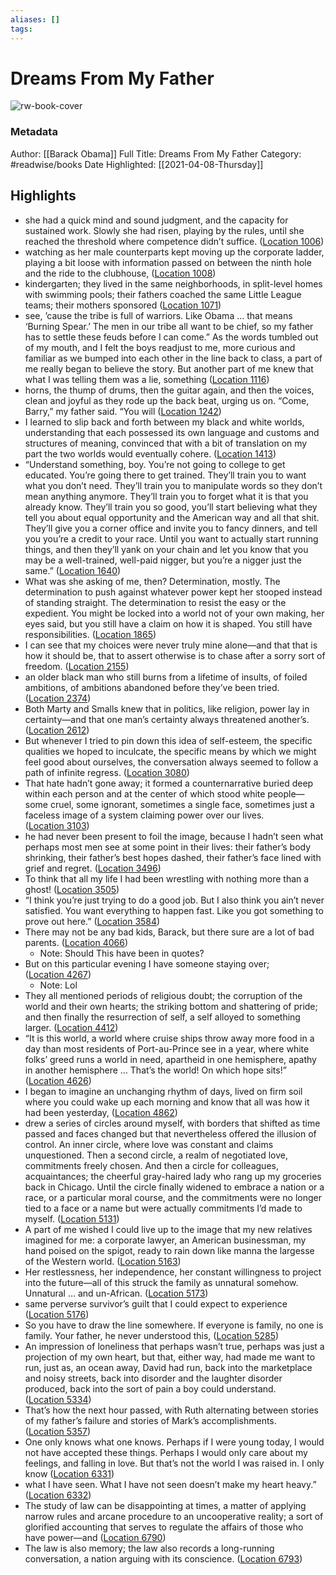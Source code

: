 ```yaml
---
aliases: []
tags:
---
```

# Dreams From My Father

![rw-book-cover](https://images-na.ssl-images-amazon.com/images/I/51Xi4ySeeyL._SL200_.jpg)
### Metadata
Author: [[Barack Obama]]
Full Title: Dreams From My Father
Category: #readwise/books
Date Highlighted: [[2021-04-08-Thursday]]

## Highlights
- she had a quick mind and sound judgment, and the capacity for sustained work. Slowly she had risen, playing by the rules, until she reached the threshold where competence didn’t suffice. ([Location 1006](https://readwise.io/to_kindle?action=open&asin=B000N2HCM4&location=1006))
- watching as her male counterparts kept moving up the corporate ladder, playing a bit loose with information passed on between the ninth hole and the ride to the clubhouse, ([Location 1008](https://readwise.io/to_kindle?action=open&asin=B000N2HCM4&location=1008))
- kindergarten; they lived in the same neighborhoods, in split-level homes with swimming pools; their fathers coached the same Little League teams; their mothers sponsored ([Location 1071](https://readwise.io/to_kindle?action=open&asin=B000N2HCM4&location=1071))
- see, ’cause the tribe is full of warriors. Like Obama … that means ‘Burning Spear.’ The men in our tribe all want to be chief, so my father has to settle these feuds before I can come.” As the words tumbled out of my mouth, and I felt the boys readjust to me, more curious and familiar as we bumped into each other in the line back to class, a part of me really began to believe the story. But another part of me knew that what I was telling them was a lie, something ([Location 1116](https://readwise.io/to_kindle?action=open&asin=B000N2HCM4&location=1116))
- horns, the thump of drums, then the guitar again, and then the voices, clean and joyful as they rode up the back beat, urging us on. “Come, Barry,” my father said. “You will ([Location 1242](https://readwise.io/to_kindle?action=open&asin=B000N2HCM4&location=1242))
- I learned to slip back and forth between my black and white worlds, understanding that each possessed its own language and customs and structures of meaning, convinced that with a bit of translation on my part the two worlds would eventually cohere. ([Location 1413](https://readwise.io/to_kindle?action=open&asin=B000N2HCM4&location=1413))
- “Understand something, boy. You’re not going to college to get educated. You’re going there to get trained. They’ll train you to want what you don’t need. They’ll train you to manipulate words so they don’t mean anything anymore. They’ll train you to forget what it is that you already know. They’ll train you so good, you’ll start believing what they tell you about equal opportunity and the American way and all that shit. They’ll give you a corner office and invite you to fancy dinners, and tell you you’re a credit to your race. Until you want to actually start running things, and then they’ll yank on your chain and let you know that you may be a well-trained, well-paid nigger, but you’re a nigger just the same.” ([Location 1640](https://readwise.io/to_kindle?action=open&asin=B000N2HCM4&location=1640))
- What was she asking of me, then? Determination, mostly. The determination to push against whatever power kept her stooped instead of standing straight. The determination to resist the easy or the expedient. You might be locked into a world not of your own making, her eyes said, but you still have a claim on how it is shaped. You still have responsibilities. ([Location 1865](https://readwise.io/to_kindle?action=open&asin=B000N2HCM4&location=1865))
- I can see that my choices were never truly mine alone—and that that is how it should be, that to assert otherwise is to chase after a sorry sort of freedom. ([Location 2155](https://readwise.io/to_kindle?action=open&asin=B000N2HCM4&location=2155))
- an older black man who still burns from a lifetime of insults, of foiled ambitions, of ambitions abandoned before they’ve been tried. ([Location 2374](https://readwise.io/to_kindle?action=open&asin=B000N2HCM4&location=2374))
- Both Marty and Smalls knew that in politics, like religion, power lay in certainty—and that one man’s certainty always threatened another’s. ([Location 2612](https://readwise.io/to_kindle?action=open&asin=B000N2HCM4&location=2612))
- But whenever I tried to pin down this idea of self-esteem, the specific qualities we hoped to inculcate, the specific means by which we might feel good about ourselves, the conversation always seemed to follow a path of infinite regress. ([Location 3080](https://readwise.io/to_kindle?action=open&asin=B000N2HCM4&location=3080))
- That hate hadn’t gone away; it formed a counternarrative buried deep within each person and at the center of which stood white people—some cruel, some ignorant, sometimes a single face, sometimes just a faceless image of a system claiming power over our lives. ([Location 3103](https://readwise.io/to_kindle?action=open&asin=B000N2HCM4&location=3103))
- he had never been present to foil the image, because I hadn’t seen what perhaps most men see at some point in their lives: their father’s body shrinking, their father’s best hopes dashed, their father’s face lined with grief and regret. ([Location 3496](https://readwise.io/to_kindle?action=open&asin=B000N2HCM4&location=3496))
- To think that all my life I had been wrestling with nothing more than a ghost! ([Location 3505](https://readwise.io/to_kindle?action=open&asin=B000N2HCM4&location=3505))
- “I think you’re just trying to do a good job. But I also think you ain’t never satisfied. You want everything to happen fast. Like you got something to prove out here.” ([Location 3584](https://readwise.io/to_kindle?action=open&asin=B000N2HCM4&location=3584))
- There may not be any bad kids, Barack, but there sure are a lot of bad parents. ([Location 4066](https://readwise.io/to_kindle?action=open&asin=B000N2HCM4&location=4066))
    - Note: Should This have been in quotes?
- But on this particular evening I have someone staying over; ([Location 4267](https://readwise.io/to_kindle?action=open&asin=B000N2HCM4&location=4267))
    - Note: Lol
- They all mentioned periods of religious doubt; the corruption of the world and their own hearts; the striking bottom and shattering of pride; and then finally the resurrection of self, a self alloyed to something larger. ([Location 4412](https://readwise.io/to_kindle?action=open&asin=B000N2HCM4&location=4412))
- “It is this world, a world where cruise ships throw away more food in a day than most residents of Port-au-Prince see in a year, where white folks’ greed runs a world in need, apartheid in one hemisphere, apathy in another hemisphere … That’s the world! On which hope sits!” ([Location 4626](https://readwise.io/to_kindle?action=open&asin=B000N2HCM4&location=4626))
- I began to imagine an unchanging rhythm of days, lived on firm soil where you could wake up each morning and know that all was how it had been yesterday, ([Location 4862](https://readwise.io/to_kindle?action=open&asin=B000N2HCM4&location=4862))
- drew a series of circles around myself, with borders that shifted as time passed and faces changed but that nevertheless offered the illusion of control. An inner circle, where love was constant and claims unquestioned. Then a second circle, a realm of negotiated love, commitments freely chosen. And then a circle for colleagues, acquaintances; the cheerful gray-haired lady who rang up my groceries back in Chicago. Until the circle finally widened to embrace a nation or a race, or a particular moral course, and the commitments were no longer tied to a face or a name but were actually commitments I’d made to myself. ([Location 5131](https://readwise.io/to_kindle?action=open&asin=B000N2HCM4&location=5131))
- A part of me wished I could live up to the image that my new relatives imagined for me: a corporate lawyer, an American businessman, my hand poised on the spigot, ready to rain down like manna the largesse of the Western world. ([Location 5163](https://readwise.io/to_kindle?action=open&asin=B000N2HCM4&location=5163))
- Her restlessness, her independence, her constant willingness to project into the future—all of this struck the family as unnatural somehow. Unnatural … and un-African. ([Location 5173](https://readwise.io/to_kindle?action=open&asin=B000N2HCM4&location=5173))
- same perverse survivor’s guilt that I could expect to experience ([Location 5176](https://readwise.io/to_kindle?action=open&asin=B000N2HCM4&location=5176))
- So you have to draw the line somewhere. If everyone is family, no one is family. Your father, he never understood this, ([Location 5285](https://readwise.io/to_kindle?action=open&asin=B000N2HCM4&location=5285))
- An impression of loneliness that perhaps wasn’t true, perhaps was just a projection of my own heart, but that, either way, had made me want to run, just as, an ocean away, David had run, back into the marketplace and noisy streets, back into disorder and the laughter disorder produced, back into the sort of pain a boy could understand. ([Location 5334](https://readwise.io/to_kindle?action=open&asin=B000N2HCM4&location=5334))
- That’s how the next hour passed, with Ruth alternating between stories of my father’s failure and stories of Mark’s accomplishments. ([Location 5357](https://readwise.io/to_kindle?action=open&asin=B000N2HCM4&location=5357))
- One only knows what one knows. Perhaps if I were young today, I would not have accepted these things. Perhaps I would only care about my feelings, and falling in love. But that’s not the world I was raised in. I only know ([Location 6331](https://readwise.io/to_kindle?action=open&asin=B000N2HCM4&location=6331))
- what I have seen. What I have not seen doesn’t make my heart heavy.” ([Location 6332](https://readwise.io/to_kindle?action=open&asin=B000N2HCM4&location=6332))
- The study of law can be disappointing at times, a matter of applying narrow rules and arcane procedure to an uncooperative reality; a sort of glorified accounting that serves to regulate the affairs of those who have power—and ([Location 6790](https://readwise.io/to_kindle?action=open&asin=B000N2HCM4&location=6790))
- The law is also memory; the law also records a long-running conversation, a nation arguing with its conscience. ([Location 6793](https://readwise.io/to_kindle?action=open&asin=B000N2HCM4&location=6793))
